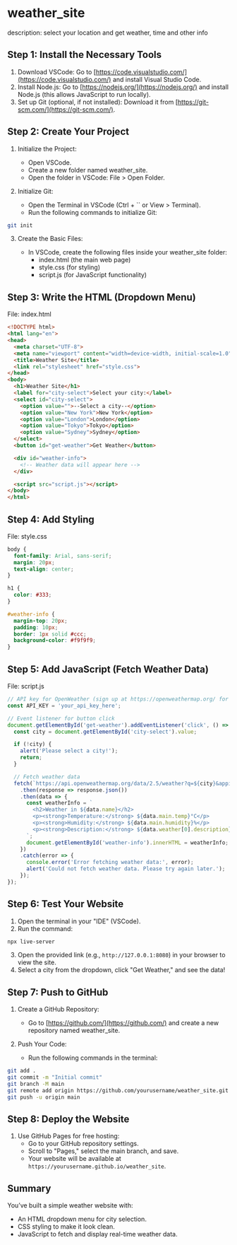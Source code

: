 # weather_site
description: select your location and get weather, time and other info


## Step 1: Install the Necessary Tools
1. Download VSCode:
Go to [https://code.visualstudio.com/](https://code.visualstudio.com/) and install Visual Studio Code.
2. Install Node.js:
Go to [https://nodejs.org/](https://nodejs.org/) and install Node.js (this allows JavaScript to run locally).
3. Set up Git (optional, if not installed):
Download it from [https://git-scm.com/](https://git-scm.com/).

## Step 2: Create Your Project
1. Initialize the Project:
    
    - Open VSCode.
    - Create a new folder named weather_site.
    - Open the folder in VSCode: File > Open Folder.

2. Initialize Git:

    - Open the Terminal in VSCode (Ctrl + `` or View > Terminal).
    - Run the following commands to initialize Git:
```bash
git init
```

3. Create the Basic Files:

    - In VSCode, create the following files inside your weather_site folder:
        - index.html (the main web page)
        - style.css (for styling)
        - script.js (for JavaScript functionality)

## Step 3: Write the HTML (Dropdown Menu)
File: index.html
```html
<!DOCTYPE html>
<html lang="en">
<head>
  <meta charset="UTF-8">
  <meta name="viewport" content="width=device-width, initial-scale=1.0">
  <title>Weather Site</title>
  <link rel="stylesheet" href="style.css">
</head>
<body>
  <h1>Weather Site</h1>
  <label for="city-select">Select your city:</label>
  <select id="city-select">
    <option value="">--Select a city--</option>
    <option value="New York">New York</option>
    <option value="London">London</option>
    <option value="Tokyo">Tokyo</option>
    <option value="Sydney">Sydney</option>
  </select>
  <button id="get-weather">Get Weather</button>

  <div id="weather-info">
    <!-- Weather data will appear here -->
  </div>

  <script src="script.js"></script>
</body>
</html>
```

## Step 4: Add Styling
File: style.css
```css
body {
  font-family: Arial, sans-serif;
  margin: 20px;
  text-align: center;
}

h1 {
  color: #333;
}

#weather-info {
  margin-top: 20px;
  padding: 10px;
  border: 1px solid #ccc;
  background-color: #f9f9f9;
}
```

## Step 5: Add JavaScript (Fetch Weather Data)
File: script.js
```js
// API key for OpenWeather (sign up at https://openweathermap.org/ for a free API key)
const API_KEY = 'your_api_key_here';

// Event listener for button click
document.getElementById('get-weather').addEventListener('click', () => {
  const city = document.getElementById('city-select').value;

  if (!city) {
    alert('Please select a city!');
    return;
  }

  // Fetch weather data
  fetch(`https://api.openweathermap.org/data/2.5/weather?q=${city}&appid=${API_KEY}&units=metric`)
    .then(response => response.json())
    .then(data => {
      const weatherInfo = `
        <h2>Weather in ${data.name}</h2>
        <p><strong>Temperature:</strong> ${data.main.temp}°C</p>
        <p><strong>Humidity:</strong> ${data.main.humidity}%</p>
        <p><strong>Description:</strong> ${data.weather[0].description}</p>
      `;
      document.getElementById('weather-info').innerHTML = weatherInfo;
    })
    .catch(error => {
      console.error('Error fetching weather data:', error);
      alert('Could not fetch weather data. Please try again later.');
    });
});
```

## Step 6: Test Your Website
1. Open the terminal in your "IDE" (VSCode).
2. Run the command:
```bash
npx live-server
```
3. Open the provided link (e.g., `http://127.0.0.1:8080`) in your browser to view the site.
4. Select a city from the dropdown, click "Get Weather," and see the data!

## Step 7: Push to GitHub
1. Create a GitHub Repository:

    - Go to [https://github.com/](https://github.com/) and create a new repository named weather_site.

2. Push Your Code:

    - Run the following commands in the terminal:
```bash
git add .
git commit -m "Initial commit"
git branch -M main
git remote add origin https://github.com/yourusername/weather_site.git
git push -u origin main
```

## Step 8: Deploy the Website
1. Use GitHub Pages for free hosting:
    - Go to your GitHub repository settings.
    - Scroll to "Pages," select the main branch, and save.
    - Your website will be available at `https://yourusername.github.io/weather_site`.

## Summary
You’ve built a simple weather website with:

- An HTML dropdown menu for city selection.
- CSS styling to make it look clean.
- JavaScript to fetch and display real-time weather data. 
